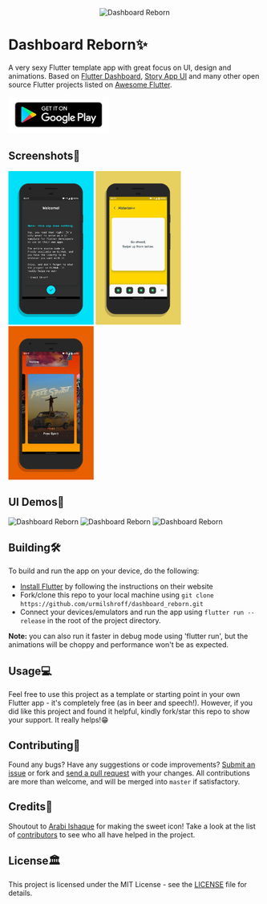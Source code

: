 <p align="center"><img height="170px" width="170px" src="./branding/icon.png" alt="Dashboard Reborn"/></p>

# Dashboard Reborn✨

A very sexy Flutter template app with great focus on UI, design and animations. Based on [Flutter Dashboard](https://github.com/Ivaskuu/dashboard), [Story App UI](https://github.com/devefy/Flutter-Story-App-UI) and many other open source Flutter projects listed on [Awesome Flutter](https://github.com/Solido/awesome-flutter).

[<img height="75" width="200" src="./branding/other/google-play-badge.png" alt="Play Store"/>](https://play.google.com/store/apps/details?id=tech.urmilshroff.dashboard_reborn)

## Screenshots📱

<p><img height="306px" width="170px" src="./branding/screener/screener_1561033293088.png" alt="Dashboard Reborn"/> <img height="306px" width="170px" src="./branding/screener/screener_1561033399521.png" alt="Dashboard Reborn"/> <img height="306px" width="170px" src="./branding/screener/screener_1561033572346.png" alt="Dashboard Reborn"/></p>

## UI Demos📱

<p><img height="306px" width="170px" src="./branding/gifs/about_page.gif" alt="Dashboard Reborn"/> <img height="306px" width="170px" src="./branding/gifs/material_page.gif" alt="Dashboard Reborn"/> <img height="306px" width="170px" src="./branding/gifs/gradients_page.gif" alt="Dashboard Reborn"/></p>

## Building🛠

To build and run the app on your device, do the following:

-   [Install Flutter](https://flutter.dev/docs/get-started/install/) by following the instructions on their website
-   Fork/clone this repo to your local machine using `git clone https://github.com/urmilshroff/dashboard_reborn.git`
-   Connect your devices/emulators and run the app using `flutter run --release` in the root of the project directory.

**Note:** you can also run it faster in debug mode using 'flutter run', but the animations will be choppy and performance won't be as expected.

## Usage💻

Feel free to use this project as a template or starting point in your own Flutter app - it's completely free (as in beer and speech!). However, if you did like this project and found it helpful, kindly fork/star this repo to show your support. It really helps!😁

## Contributing💭

Found any bugs? Have any suggestions or code improvements? [Submit an issue](https://github.com/urmilshroff/dashboard_reborn/issues) or fork and [send a pull request](https://github.com/urmilshroff/dashboard_reborn/pulls) with your changes. All contributions are more than welcome, and will be merged into `master` if satisfactory.

## Credits👑

Shoutout to [Arabi Ishaque](https://dribbble.com/Arabi) for making the sweet icon!
Take a look at the list of [contributors](https://github.com/urmilshroff/dashboard_reborn/graphs/contributors) to see who all have helped in the project.

## License🏛

This project is licensed under the MIT License - see the [LICENSE](LICENSE) file for details.
